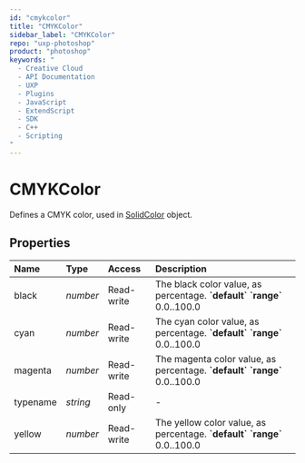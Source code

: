 ```yaml
---
id: "cmykcolor"
title: "CMYKColor"
sidebar_label: "CMYKColor"
repo: "uxp-photoshop"
product: "photoshop"
keywords: "
  - Creative Cloud
  - API Documentation
  - UXP
  - Plugins
  - JavaScript
  - ExtendScript
  - SDK
  - C++
  - Scripting
"
---
```


# CMYKColor

Defines a CMYK color, used in [SolidColor](/ps_reference/classes/solidcolor/) object.

## Properties

| Name | Type | Access | Description |
| :------ | :------ | :------ | :------ |
| black | *number* | Read-write | The black color value, as percentage.  **&#x60;default&#x60;**  **&#x60;range&#x60;** 0.0..100.0 |
| cyan | *number* | Read-write | The cyan color value, as percentage.  **&#x60;default&#x60;**  **&#x60;range&#x60;** 0.0..100.0 |
| magenta | *number* | Read-write | The magenta color value, as percentage.  **&#x60;default&#x60;**  **&#x60;range&#x60;** 0.0..100.0 |
| typename | *string* | Read-only | - |
| yellow | *number* | Read-write | The yellow color value, as percentage.  **&#x60;default&#x60;**  **&#x60;range&#x60;** 0.0..100.0 |
